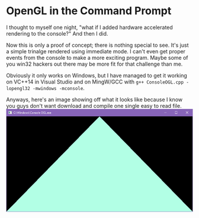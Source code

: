 # OpenGL in the Command Prompt
I thought to myself one night, "what if I added hardware accelerated rendering to the console?" And then I did.

Now this is only a proof of concept; there is nothing special to see. It's just a simple trinalge rendered using immediate mode. I can't even get proper events from the console to make a more exciting program. Maybe some of you win32 hackers out there may be more fit for that challenge than me.

Obviously it only works on Windows, but I have managed to get it working on VC++14 in Visual Studio and on MingW/GCC with `g++ ConsoleOGL.cpp -lopengl32 -mwindows -mconsole`.

Anyways, here's an image showing off what it looks like because I know you guys don't want download and compile one single easy to read file.
![OpenGL context in command prompt](/images/screenshot.png)
